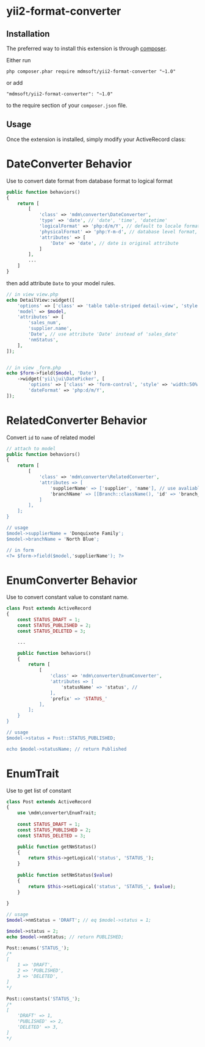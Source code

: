 yii2-format-converter
=====================
Installation
------------

The preferred way to install this extension is through [composer](http://getcomposer.org/download/).

Either run

```
php composer.phar require mdmsoft/yii2-format-converter "~1.0"
```

or add

```
"mdmsoft/yii2-format-converter": "~1.0"
```

to the require section of your `composer.json` file.


Usage
-----

Once the extension is installed, simply modify your ActiveRecord class:

# DateConverter Behavior
Use to convert date format from database format to logical format

```php
public function behaviors()
{
    return [
        [
            'class' => 'mdm\converter\DateConverter',
            'type' => 'date', // 'date', 'time', 'datetime'
            'logicalFormat' => 'php:d/m/Y', // default to locale format
            'physicalFormat' => 'php:Y-m-d', // database level format, default to 'Y-m-d'
            'attributes' => [
                'Date' => 'date', // date is original attribute
            ]
        ],
        ...
    ]
}
```

then add attribute `Date` to your model rules.

```php
// in view view.php
echo DetailView::widget([
	'options' => ['class' => 'table table-striped detail-view', 'style' => 'padding:0px;'],
	'model' => $model,
	'attributes' => [
		'sales_num',
		'supplier.name',
		'Date', // use attribute 'Date' instead of 'sales_date'
		'nmStatus',
	],
]);


// in view _form.php 
echo $form->field($model, 'Date')
	->widget('yii\jui\DatePicker', [
		'options' => ['class' => 'form-control', 'style' => 'width:50%'],
		'dateFormat' => 'php:d/m/Y', 
]);
```

# RelatedConverter Behavior

Convert `id` to `name` of related model

```php
// attach to model
public function behaviors()
{
    return [
        [
            'class' => 'mdm\converter\RelatedConverter',
            'attributes => [
                'supplierName' => ['supplier', 'name'], // use avaliable relation
                'branchName' => [[Branch::className(), 'id' => 'branch_id'], 'name'], // use classname
            ]
        ],
    ];
}

// usage
$model->supplierName = 'Donquixote Family';
$model->branchName = 'North Blue';

// in form
<?= $form->field($model,'supplierName'); ?>

```

# EnumConverter Behavior

Use to convert constant value to constant name.

```php
class Post extends ActiveRecord
{
    const STATUS_DRAFT = 1;
    const STATUS_PUBLISHED = 2;
    const STATUS_DELETED = 3;

    ...

    public function behaviors()
    {
        return [
            [
                'class' => 'mdm\converter\EnumConverter',
                'attributes => [
                    'statusName' => 'status', // 
                ],
                'prefix' => 'STATUS_'
            ],
        ];
    }
}

// usage
$model->status = Post::STATUS_PUBLISHED;

echo $model->statusName; // return Published
```

# EnumTrait

Use to get list of constant

```php
class Post extends ActiveRecord
{
    use \mdm\converter\EnumTrait;
    
    const STATUS_DRAFT = 1;
    const STATUS_PUBLISHED = 2;
    const STATUS_DELETED = 3;

    public function getNmStatus()
    {
        return $this->getLogical('status', 'STATUS_');
    }
    
    public function setNmStatus($value)
    {
        return $this->setLogical('status', 'STATUS_', $value);
    }
    
}

// usage
$model->nmStatus = 'DRAFT'; // eq $model->status = 1;

$model->status = 2;
echo $model->nmStatus; // return PUBLISHED;

Post::enums('STATUS_');
/*
[
    1 => 'DRAFT',
    2 => 'PUBLISHED',
    3 => 'DELETED',
]
*/ 

Post::constants('STATUS_');
/*
[
    'DRAFT' => 1,
    'PUBLISHED' => 2,
    'DELETED' => 3,
]
*/ 

```